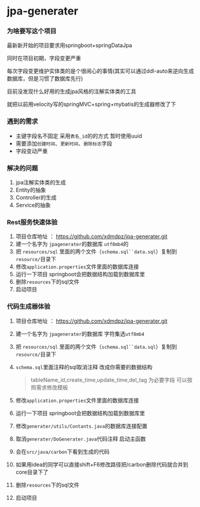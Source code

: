 # jpa-generater

### 为啥要写这个项目

最新新开始的项目要求用springboot+springDataJpa

同时在项目初期，字段变更严重

每次字段变更维护实体类的是个很闹心的事情(其实可以通过ddl-auto来逆向生成数据库，但是习惯了数据库先行)

目前没发现什么好用的生成jpa风格的注解实体类的工具

就把以前用velocity写的springMVC+spring+mybatis的生成器修改了下

### 遇到的需求

* 主键字段名不固定 采用`表名_id`的的方式 暂时使用uuid
* 需要添加`创建时间`、`更新时间`、`删除标志`字段
* 字段变动严重


### 解决的问题

1. jpa注解实体类的生成
2. Entity的抽象
2. Controller的生成
3. Service的抽象
   

### Rest服务快速体验

1. 项目仓库地址 ： https://github.com/xdmdpz/jpa-generater.git
2. 建一个名字为 `jpagenerater`的数据库 `utf8mb4`的
3. 把 `resources/sql` 里面的两个文件（`schema.sql``data.sql`）复制到 `resource/`目录下
4. 修改`application.properties`文件里面的数据库连接
5. 运行一下项目 springboot会把数据结构加载到数据库里 
6. 删除`resources`下的sql文件
7. 启动项目
    
### 代码生成器体验

1. 项目仓库地址 ： https://github.com/xdmdpz/jpa-generater.git
2. 建一个名字为 `jpagenerater`的数据库 字符集选`utf8mb4`
1. 把 `resources/sql` 里面的两个文件（`schema.sql``data.sql`）复制到 `resource/`目录下
2. `schema.sql`里面注释的sql取消注释 改成你需要的数据结构
    
    > tableName_id,create_time,update_time,del_tag 为必要字段 可以按照需求修改模板
    
3. 修改`application.properties`文件里面的数据库连接
4. 运行一下项目 springboot会把数据结构加载到数据库里
5. 修改`generater/utils/Contants.java`的数据库连接配置
6. 取消`generater/DoGenerater.java`代码注释 启动主函数
7. 会在`src/java/carbon`下看到生成的代码
8. 如果用idea的同学可以直接shift+F6修改路径把/carbon删除代码就合并到core目录下了
5. 删除`resources`下的sql文件
7. 启动项目
    
    




